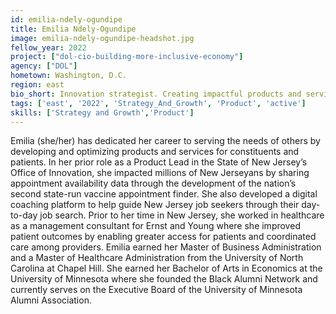 ```yaml
---
id: emilia-ndely-ogundipe
title: Emilia Ndely-Ogundipe
image: emilia-ndely-ogundipe-headshot.jpg
fellow_year: 2022
project: ["dol-cio-building-more-inclusive-economy"]
agency: ["DOL"]
hometown: Washington, D.C.
region: east
bio_short: Innovation strategist. Creating impactful products and services that center users.
tags: ['east', '2022', 'Strategy_And_Growth', 'Product', 'active']
skills: ['Strategy and Growth','Product']
---
```


Emilia (she/her) has dedicated her career to serving the needs of others by developing and optimizing products and services for constituents and patients. In her prior role as a Product Lead in the State of New Jersey’s Office of Innovation, she impacted millions of New Jerseyans by sharing appointment availability data through the development of the nation’s second state-run vaccine appointment finder. She also developed a digital coaching platform to help guide New Jersey job seekers through their day-to-day job search. Prior to her time in New Jersey, she worked in healthcare as a management consultant for Ernst and Young where she improved patient outcomes by enabling greater access for patients and coordinated care among providers. 
Emilia earned her Master of Business Administration and a Master of Healthcare Administration from the University of North Carolina at Chapel Hill. She earned her Bachelor of Arts in Economics at the University of Minnesota where she founded the Black Alumni Network and currently serves on the Executive Board of the University of Minnesota Alumni Association.
